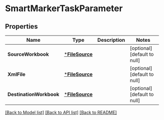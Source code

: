 # SmartMarkerTaskParameter

## Properties
Name | Type | Description | Notes
------------ | ------------- | ------------- | -------------
**SourceWorkbook** | [***FileSource**](FileSource.md) |  | [optional] [default to null]
**XmlFile** | [***FileSource**](FileSource.md) |  | [optional] [default to null]
**DestinationWorkbook** | [***FileSource**](FileSource.md) |  | [optional] [default to null]

[[Back to Model list]](../README.md#documentation-for-models) [[Back to API list]](../README.md#documentation-for-api-endpoints) [[Back to README]](../README.md)


